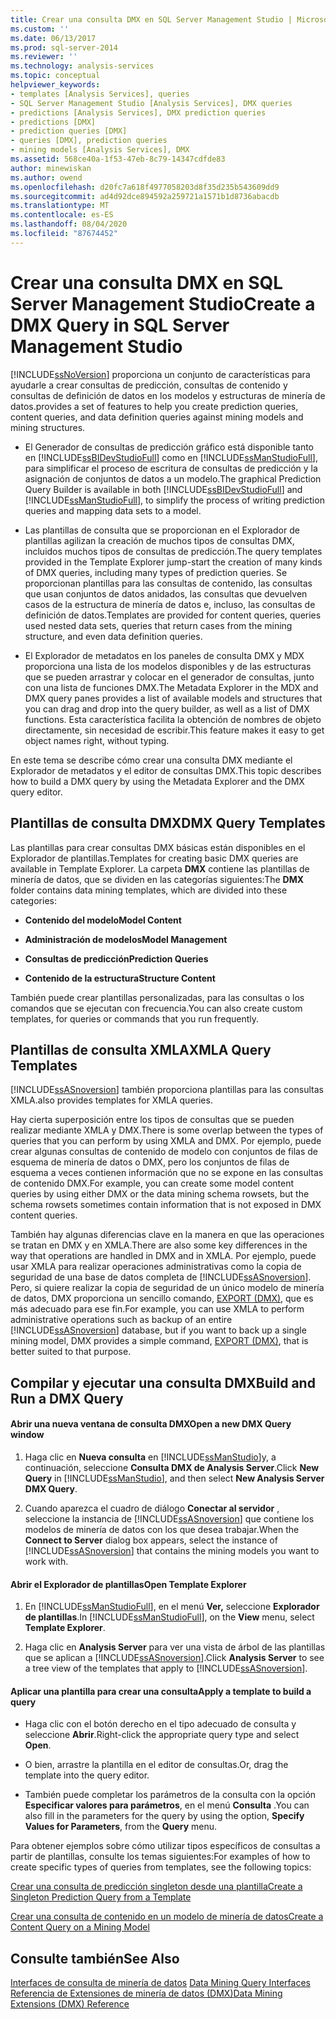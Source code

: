 ```yaml
---
title: Crear una consulta DMX en SQL Server Management Studio | Microsoft Docs
ms.custom: ''
ms.date: 06/13/2017
ms.prod: sql-server-2014
ms.reviewer: ''
ms.technology: analysis-services
ms.topic: conceptual
helpviewer_keywords:
- templates [Analysis Services], queries
- SQL Server Management Studio [Analysis Services], DMX queries
- predictions [Analysis Services], DMX prediction queries
- predictions [DMX]
- prediction queries [DMX]
- queries [DMX], prediction queries
- mining models [Analysis Services], DMX
ms.assetid: 568ce40a-1f53-47eb-8c79-14347cdfde83
author: minewiskan
ms.author: owend
ms.openlocfilehash: d20fc7a618f4977058203d8f35d235b543609dd9
ms.sourcegitcommit: ad4d92dce894592a259721a1571b1d8736abacdb
ms.translationtype: MT
ms.contentlocale: es-ES
ms.lasthandoff: 08/04/2020
ms.locfileid: "87674452"
---
```

# <a name="create-a-dmx-query-in-sql-server-management-studio"></a><span data-ttu-id="70bf6-102">Crear una consulta DMX en SQL Server Management Studio</span><span class="sxs-lookup"><span data-stu-id="70bf6-102">Create a DMX Query in SQL Server Management Studio</span></span>
  [!INCLUDE[ssNoVersion](../../includes/ssnoversion-md.md)] <span data-ttu-id="70bf6-103">proporciona un conjunto de características para ayudarle a crear consultas de predicción, consultas de contenido y consultas de definición de datos en los modelos y estructuras de minería de datos.</span><span class="sxs-lookup"><span data-stu-id="70bf6-103">provides a set of features to help you create prediction queries, content queries, and data definition queries against mining models and mining structures.</span></span>  
  
-   <span data-ttu-id="70bf6-104">El Generador de consultas de predicción gráfico está disponible tanto en [!INCLUDE[ssBIDevStudioFull](../../includes/ssbidevstudiofull-md.md)] como en [!INCLUDE[ssManStudioFull](../../includes/ssmanstudiofull-md.md)], para simplificar el proceso de escritura de consultas de predicción y la asignación de conjuntos de datos a un modelo.</span><span class="sxs-lookup"><span data-stu-id="70bf6-104">The graphical Prediction Query Builder is available in both [!INCLUDE[ssBIDevStudioFull](../../includes/ssbidevstudiofull-md.md)] and [!INCLUDE[ssManStudioFull](../../includes/ssmanstudiofull-md.md)], to simplify the process of writing prediction queries and mapping data sets to a model.</span></span>  
  
-   <span data-ttu-id="70bf6-105">Las plantillas de consulta que se proporcionan en el Explorador de plantillas agilizan la creación de muchos tipos de consultas DMX, incluidos muchos tipos de consultas de predicción.</span><span class="sxs-lookup"><span data-stu-id="70bf6-105">The query templates provided in the Template Explorer jump-start the creation of many kinds of DMX queries, including many types of prediction queries.</span></span> <span data-ttu-id="70bf6-106">Se proporcionan plantillas para las consultas de contenido, las consultas que usan conjuntos de datos anidados, las consultas que devuelven casos de la estructura de minería de datos e, incluso, las consultas de definición de datos.</span><span class="sxs-lookup"><span data-stu-id="70bf6-106">Templates are provided for content queries, queries used nested data sets, queries that return cases from the mining structure, and even data definition queries.</span></span>  
  
-   <span data-ttu-id="70bf6-107">El Explorador de metadatos en los paneles de consulta DMX y MDX proporciona una lista de los modelos disponibles y de las estructuras que se pueden arrastrar y colocar en el generador de consultas, junto con una lista de funciones DMX.</span><span class="sxs-lookup"><span data-stu-id="70bf6-107">The Metadata Explorer in the MDX and DMX query panes provides a list of available models and structures that you can drag and drop into the query builder, as well as a list of DMX functions.</span></span> <span data-ttu-id="70bf6-108">Esta característica facilita la obtención de nombres de objeto directamente, sin necesidad de escribir.</span><span class="sxs-lookup"><span data-stu-id="70bf6-108">This feature makes it easy to get object names right, without typing.</span></span>  
  
 <span data-ttu-id="70bf6-109">En este tema se describe cómo crear una consulta DMX mediante el Explorador de metadatos y el editor de consultas DMX.</span><span class="sxs-lookup"><span data-stu-id="70bf6-109">This topic describes how to build a DMX query by using the Metadata Explorer and the DMX query editor.</span></span>  
  
##  <a name="dmx-query-templates"></a><a name="BKMK_Templates"></a><span data-ttu-id="70bf6-110">Plantillas de consulta DMX</span><span class="sxs-lookup"><span data-stu-id="70bf6-110">DMX Query Templates</span></span>  
 <span data-ttu-id="70bf6-111">Las plantillas para crear consultas DMX básicas están disponibles en el Explorador de plantillas.</span><span class="sxs-lookup"><span data-stu-id="70bf6-111">Templates for creating basic DMX queries are available in Template Explorer.</span></span> <span data-ttu-id="70bf6-112">La carpeta **DMX** contiene las plantillas de minería de datos, que se dividen en las categorías siguientes:</span><span class="sxs-lookup"><span data-stu-id="70bf6-112">The **DMX** folder contains data mining templates, which are divided into these categories:</span></span>  
  
-   <span data-ttu-id="70bf6-113">**Contenido del modelo**</span><span class="sxs-lookup"><span data-stu-id="70bf6-113">**Model Content**</span></span>  
  
-   <span data-ttu-id="70bf6-114">**Administración de modelos**</span><span class="sxs-lookup"><span data-stu-id="70bf6-114">**Model Management**</span></span>  
  
-   <span data-ttu-id="70bf6-115">**Consultas de predicción**</span><span class="sxs-lookup"><span data-stu-id="70bf6-115">**Prediction Queries**</span></span>  
  
-   <span data-ttu-id="70bf6-116">**Contenido de la estructura**</span><span class="sxs-lookup"><span data-stu-id="70bf6-116">**Structure Content**</span></span>  
  
 <span data-ttu-id="70bf6-117">También puede crear plantillas personalizadas, para las consultas o los comandos que se ejecutan con frecuencia.</span><span class="sxs-lookup"><span data-stu-id="70bf6-117">You can also create custom templates, for queries or commands that you run frequently.</span></span>  
  
## <a name="xmla-query-templates"></a><span data-ttu-id="70bf6-118">Plantillas de consulta XMLA</span><span class="sxs-lookup"><span data-stu-id="70bf6-118">XMLA Query Templates</span></span>  
 [!INCLUDE[ssASnoversion](../../includes/ssasnoversion-md.md)] <span data-ttu-id="70bf6-119">también proporciona plantillas para las consultas XMLA.</span><span class="sxs-lookup"><span data-stu-id="70bf6-119">also provides templates for XMLA queries.</span></span>  
  
 <span data-ttu-id="70bf6-120">Hay cierta superposición entre los tipos de consultas que se pueden realizar mediante XMLA y DMX.</span><span class="sxs-lookup"><span data-stu-id="70bf6-120">There is some overlap between the types of queries that you can perform by using XMLA and DMX.</span></span> <span data-ttu-id="70bf6-121">Por ejemplo, puede crear algunas consultas de contenido de modelo con conjuntos de filas de esquema de minería de datos o DMX, pero los conjuntos de filas de esquema a veces contienen información que no se expone en las consultas de contenido DMX.</span><span class="sxs-lookup"><span data-stu-id="70bf6-121">For example, you can create some model content queries by using either DMX or the data mining schema rowsets, but the schema rowsets sometimes contain information that is not exposed in DMX content queries.</span></span>  
  
 <span data-ttu-id="70bf6-122">También hay algunas diferencias clave en la manera en que las operaciones se tratan en DMX y en XMLA.</span><span class="sxs-lookup"><span data-stu-id="70bf6-122">There are also some key differences in the way that operations are handled in DMX and in XMLA.</span></span> <span data-ttu-id="70bf6-123">Por ejemplo, puede usar XMLA para realizar operaciones administrativas como la copia de seguridad de una base de datos completa de [!INCLUDE[ssASnoversion](../../includes/ssasnoversion-md.md)]. Pero, si quiere realizar la copia de seguridad de un único modelo de minería de datos, DMX proporciona un sencillo comando, [EXPORT &#40;DMX&#41;](/sql/dmx/export-dmx), que es más adecuado para ese fin.</span><span class="sxs-lookup"><span data-stu-id="70bf6-123">For example, you can use XMLA to perform administrative operations such as backup of an entire [!INCLUDE[ssASnoversion](../../includes/ssasnoversion-md.md)] database, but if you want to back up a single mining model, DMX provides a simple command, [EXPORT &#40;DMX&#41;](/sql/dmx/export-dmx), that is better suited to that purpose.</span></span>  
  
##  <a name="build-and-run-a-dmx-query"></a><a name="BKMK_Building_Queries"></a><span data-ttu-id="70bf6-124">Compilar y ejecutar una consulta DMX</span><span class="sxs-lookup"><span data-stu-id="70bf6-124">Build and Run a DMX Query</span></span>  
  
#### <a name="open-a-new-dmx-query-window"></a><span data-ttu-id="70bf6-125">Abrir una nueva ventana de consulta DMX</span><span class="sxs-lookup"><span data-stu-id="70bf6-125">Open a new DMX Query window</span></span>  
  
1.  <span data-ttu-id="70bf6-126">Haga clic en **Nueva consulta** en [!INCLUDE[ssManStudio](../../includes/ssmanstudio-md.md)]y, a continuación, seleccione **Consulta DMX de Analysis Server**.</span><span class="sxs-lookup"><span data-stu-id="70bf6-126">Click **New Query** in [!INCLUDE[ssManStudio](../../includes/ssmanstudio-md.md)], and then select **New Analysis Server DMX Query**.</span></span>  
  
2.  <span data-ttu-id="70bf6-127">Cuando aparezca el cuadro de diálogo **Conectar al servidor** , seleccione la instancia de [!INCLUDE[ssASnoversion](../../includes/ssasnoversion-md.md)] que contiene los modelos de minería de datos con los que desea trabajar.</span><span class="sxs-lookup"><span data-stu-id="70bf6-127">When the **Connect to Server** dialog box appears, select the instance of [!INCLUDE[ssASnoversion](../../includes/ssasnoversion-md.md)] that contains the mining models you want to work with.</span></span>  
  
#### <a name="open-template-explorer"></a><span data-ttu-id="70bf6-128">Abrir el Explorador de plantillas</span><span class="sxs-lookup"><span data-stu-id="70bf6-128">Open Template Explorer</span></span>  
  
1.  <span data-ttu-id="70bf6-129">En [!INCLUDE[ssManStudioFull](../../includes/ssmanstudiofull-md.md)], en el menú **Ver,** seleccione **Explorador de plantillas**.</span><span class="sxs-lookup"><span data-stu-id="70bf6-129">In [!INCLUDE[ssManStudioFull](../../includes/ssmanstudiofull-md.md)], on the **View** menu, select **Template Explorer**.</span></span>  
  
2.  <span data-ttu-id="70bf6-130">Haga clic en **Analysis Server** para ver una vista de árbol de las plantillas que se aplican a [!INCLUDE[ssASnoversion](../../includes/ssasnoversion-md.md)].</span><span class="sxs-lookup"><span data-stu-id="70bf6-130">Click **Analysis Server** to see a tree view of the templates that apply to [!INCLUDE[ssASnoversion](../../includes/ssasnoversion-md.md)].</span></span>  
  
#### <a name="apply-a-template-to-build-a-query"></a><span data-ttu-id="70bf6-131">Aplicar una plantilla para crear una consulta</span><span class="sxs-lookup"><span data-stu-id="70bf6-131">Apply a template to build a query</span></span>  
  
-   <span data-ttu-id="70bf6-132">Haga clic con el botón derecho en el tipo adecuado de consulta y seleccione **Abrir**.</span><span class="sxs-lookup"><span data-stu-id="70bf6-132">Right-click the appropriate query type and select **Open**.</span></span>  
  
-   <span data-ttu-id="70bf6-133">O bien, arrastre la plantilla en el editor de consultas.</span><span class="sxs-lookup"><span data-stu-id="70bf6-133">Or, drag the template into the query editor.</span></span>  
  
-   <span data-ttu-id="70bf6-134">También puede completar los parámetros de la consulta con la opción **Especificar valores para parámetros**, en el menú **Consulta** .</span><span class="sxs-lookup"><span data-stu-id="70bf6-134">You can also fill in the parameters for the query by using the option, **Specify Values for Parameters**, from the **Query** menu.</span></span>  
  
 <span data-ttu-id="70bf6-135">Para obtener ejemplos sobre cómo utilizar tipos específicos de consultas a partir de plantillas, consulte los temas siguientes:</span><span class="sxs-lookup"><span data-stu-id="70bf6-135">For examples of how to create specific types of queries from templates, see the following topics:</span></span>  
  
 [<span data-ttu-id="70bf6-136">Crear una consulta de predicción singleton desde una plantilla</span><span class="sxs-lookup"><span data-stu-id="70bf6-136">Create a Singleton Prediction Query from a Template</span></span>](create-a-singleton-prediction-query-from-a-template.md)  
  
 [<span data-ttu-id="70bf6-137">Crear una consulta de contenido en un modelo de minería de datos</span><span class="sxs-lookup"><span data-stu-id="70bf6-137">Create a Content Query on a Mining Model</span></span>](create-a-content-query-on-a-mining-model.md)  
  
## <a name="see-also"></a><span data-ttu-id="70bf6-138">Consulte también</span><span class="sxs-lookup"><span data-stu-id="70bf6-138">See Also</span></span>  
 <span data-ttu-id="70bf6-139">[Interfaces de consulta de minería de datos](data-mining-query-tools.md) </span><span class="sxs-lookup"><span data-stu-id="70bf6-139">[Data Mining Query Interfaces](data-mining-query-tools.md) </span></span>  
 [<span data-ttu-id="70bf6-140">Referencia de Extensiones de minería de datos &#40;DMX&#41;</span><span class="sxs-lookup"><span data-stu-id="70bf6-140">Data Mining Extensions &#40;DMX&#41; Reference</span></span>](/sql/dmx/data-mining-extensions-dmx-reference)  
  
  
